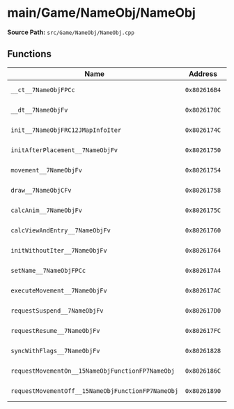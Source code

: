 # main/Game/NameObj/NameObj

**Source Path:** `src/Game/NameObj/NameObj.cpp`

## Functions

| Name | Address | Match % |
|------|---------|---------|
| `__ct__7NameObjFPCc` | `0x802616B4` | :white_check_mark: (100.0%) |
| `__dt__7NameObjFv` | `0x8026170C` | :white_check_mark: (100.0%) |
| `init__7NameObjFRC12JMapInfoIter` | `0x8026174C` | :white_check_mark: (100.0%) |
| `initAfterPlacement__7NameObjFv` | `0x80261750` | :white_check_mark: (100.0%) |
| `movement__7NameObjFv` | `0x80261754` | :white_check_mark: (100.0%) |
| `draw__7NameObjCFv` | `0x80261758` | :white_check_mark: (100.0%) |
| `calcAnim__7NameObjFv` | `0x8026175C` | :white_check_mark: (100.0%) |
| `calcViewAndEntry__7NameObjFv` | `0x80261760` | :white_check_mark: (100.0%) |
| `initWithoutIter__7NameObjFv` | `0x80261764` | :white_check_mark: (100.0%) |
| `setName__7NameObjFPCc` | `0x802617A4` | :white_check_mark: (100.0%) |
| `executeMovement__7NameObjFv` | `0x802617AC` | :x: (88.9%) |
| `requestSuspend__7NameObjFv` | `0x802617D0` | :white_check_mark: (100.0%) |
| `requestResume__7NameObjFv` | `0x802617FC` | :white_check_mark: (100.0%) |
| `syncWithFlags__7NameObjFv` | `0x80261828` | :white_check_mark: (100.0%) |
| `requestMovementOn__15NameObjFunctionFP7NameObj` | `0x8026186C` | :white_check_mark: (100.0%) |
| `requestMovementOff__15NameObjFunctionFP7NameObj` | `0x80261890` | :white_check_mark: (100.0%) |